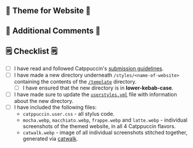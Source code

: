 <!-- DELETE THIS IF YOUR PULL REQUEST DOES NOT ADD AN USERSTYLE" -->

<!-- Replace "Website" with a markdown link to the website that you have themed. -->
## 🎉 Theme for Website 🎉

<!--
You should give a short description of the website that you have themed.
E.g. YouTube is a video sharing platform that allows users to upload, view, and share videos.

You should also attach some screenshots of the themed website, show it off!
-->

## 💬 Additional Comments 💬

<!--
Include any difficulties you had theming this port, or any general comments that would be useful for the reviewer to know.
Feel free to leave this section empty if you don't have anything more to say.
-->

## 🗒 Checklist 🗒

- [ ] I have read and followed Catppuccin's [submission guidelines](https://github.com/catppuccin-rfc/userstyles/blob/main/docs/userstyle-creation.md).
- [ ] I have made a new directory underneath `/styles/<name-of-website>` containing the contents of the [`/template`](https://github.com/catppuccin-rfc/userstyles/blob/main/template/) directory.
  - [ ] I have ensured that the new directory is in **lower-kebab-case**.
- [ ] I have made sure to update the [`userstyles.yml`](https://github.com/catppuccin-rfc/userstyles/blob/main/src/userstyles.yml) file with information about the new directory.
- [ ] I have included the following files:
  - `catppuccin.user.css` - all stylus code.
  - `mocha.webp`, `macchiato.webp`, `frappe.webp` and `latte.webp` - individual screenshots of the themed website, in all 4 Catppuccin flavors.
  - `catwalk.webp` - image of all individual screenshots stitched together, generated via [catwalk](https://github.com/catppuccin/toolbox#-catwalk).
